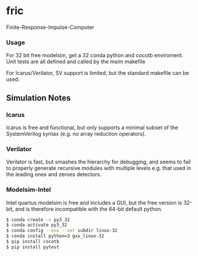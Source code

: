 # fric
Finite-Response-Impulse-Computer

### Usage
For 32 bit free modelsim, get a 32 conda python and cocotb enviroment. Unit tests are all defined and called by the msim makefile

For Icarus/Verilator, SV support is limited, but the standard makefile can be used.

## Simulation Notes

### Icarus
Icarus is free and functional, but only supports a minimal subset of the SystemVerilog syntax (e.g. no array reduction operators).

### Verilator
Verilator is fast, but smashes the hierarchy for debugging, and seems to fail to properly generate recursive modules with multiple levels e.g. that used in the leading ones and zeroes detectors.

### Modelsim-Intel
Intel quartus modelsim is free and includes a GUI, but the free version is 32-bit, and is therefore incompatible with the 64-bit default python.

```bash
$ conda create -n py3_32
$ conda activate py3_32
$ conda config --env --set subdir linux-32
$ conda install python=3 gxx_linux-32
$ pip install cocotb
$ pip install pytest
```